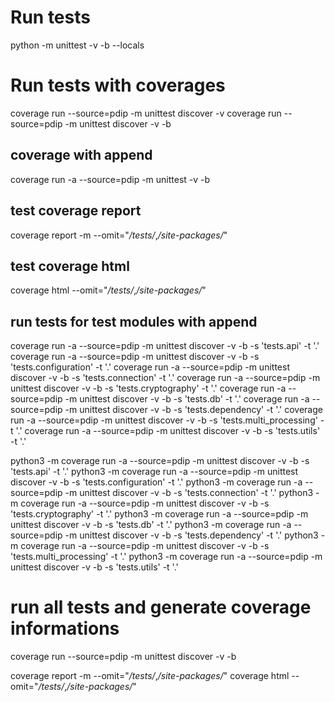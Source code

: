 # Run tests
python -m unittest -v -b --locals  

# Run tests with coverages

coverage run --source=pdip -m unittest discover -v
coverage run --source=pdip -m unittest discover -v -b 

## coverage with append
coverage run -a --source=pdip -m unittest -v -b 

## test coverage report
coverage report -m --omit="*/tests/*,*/site-packages/*"

## test coverage html
coverage html  --omit="*/tests/*,*/site-packages/*"

## run tests for test modules with append
coverage run -a --source=pdip -m unittest discover -v -b -s 'tests.api' -t '.'
coverage run -a --source=pdip -m unittest discover -v -b -s 'tests.configuration' -t '.'
coverage run -a --source=pdip -m unittest discover -v -b -s 'tests.connection' -t '.'
coverage run -a --source=pdip -m unittest discover -v -b -s 'tests.cryptography' -t '.'
coverage run -a --source=pdip -m unittest discover -v -b -s 'tests.db' -t '.'
coverage run -a --source=pdip -m unittest discover -v -b -s 'tests.dependency' -t '.'
coverage run -a --source=pdip -m unittest discover -v -b -s 'tests.multi_processing' -t '.'
coverage run -a --source=pdip -m unittest discover -v -b -s 'tests.utils' -t '.'

python3 -m coverage run -a --source=pdip -m unittest discover -v -b -s 'tests.api' -t '.'
python3 -m coverage run -a --source=pdip -m unittest discover -v -b -s 'tests.configuration' -t '.'
python3 -m coverage run -a --source=pdip -m unittest discover -v -b -s 'tests.connection' -t '.'
python3 -m coverage run -a --source=pdip -m unittest discover -v -b -s 'tests.cryptography' -t '.'
python3 -m coverage run -a --source=pdip -m unittest discover -v -b -s 'tests.db' -t '.'
python3 -m coverage run -a --source=pdip -m unittest discover -v -b -s 'tests.dependency' -t '.'
python3 -m coverage run -a --source=pdip -m unittest discover -v -b -s 'tests.multi_processing' -t '.'
python3 -m coverage run -a --source=pdip -m unittest discover -v -b -s 'tests.utils' -t '.'

# run all tests and generate coverage informations
coverage run --source=pdip -m unittest discover -v -b 
<!-- coverage run -a --source=pdip -m unittest discover -v -b -s 'tests.multi_processing' -t '.' -->
coverage report -m --omit="*/tests/*,*/site-packages/*"
coverage html  --omit="*/tests/*,*/site-packages/*"
